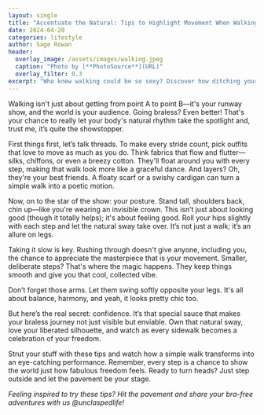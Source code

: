 ```yaml
---
layout: single
title: "Accentuate the Natural: Tips to Highlight Movement When Walking"
date: 2024-04-20
categories: lifestyle
author: Sage Rowan
header:
  overlay_image: /assets/images/walking.jpeg
  caption: "Photo by [**PhotoSource**](URL)"
  overlay_filter: 0.3
excerpt: "Who knew walking could be so sexy? Discover how ditching your bra can add an extra sway to your step!"
---
```


Walking isn't just about getting from point A to point B—it's your runway show, and the world is your audience. Going braless? Even better! That's your chance to really let your body's natural rhythm take the spotlight and, trust me, it’s quite the showstopper.

First things first, let’s talk threads. To make every stride count, pick outfits that love to move as much as you do. Think fabrics that flow and flutter—silks, chiffons, or even a breezy cotton. They'll float around you with every step, making that walk look more like a graceful dance. And layers? Oh, they're your best friends. A floaty scarf or a swishy cardigan can turn a simple walk into a poetic motion.

Now, on to the star of the show: your posture. Stand tall, shoulders back, chin up—like you're wearing an invisible crown. This isn’t just about looking good (though it totally helps); it's about feeling good. Roll your hips slightly with each step and let the natural sway take over. It’s not just a walk; it’s an allure on legs.

Taking it slow is key. Rushing through doesn't give anyone, including you, the chance to appreciate the masterpiece that is your movement. Smaller, deliberate steps? That's where the magic happens. They keep things smooth and give you that cool, collected vibe.

Don’t forget those arms. Let them swing softly opposite your legs. It's all about balance, harmony, and yeah, it looks pretty chic too.

But here’s the real secret: confidence. It’s that special sauce that makes your braless journey not just visible but enviable. Own that natural sway, love your liberated silhouette, and watch as every sidewalk becomes a celebration of your freedom.

Strut your stuff with these tips and watch how a simple walk transforms into an eye-catching performance. Remember, every step is a chance to show the world just how fabulous freedom feels. Ready to turn heads? Just step outside and let the pavement be your stage.

*Feeling inspired to try these tips? Hit the pavement and share your bra-free adventures with us @unclaspedlife!*
